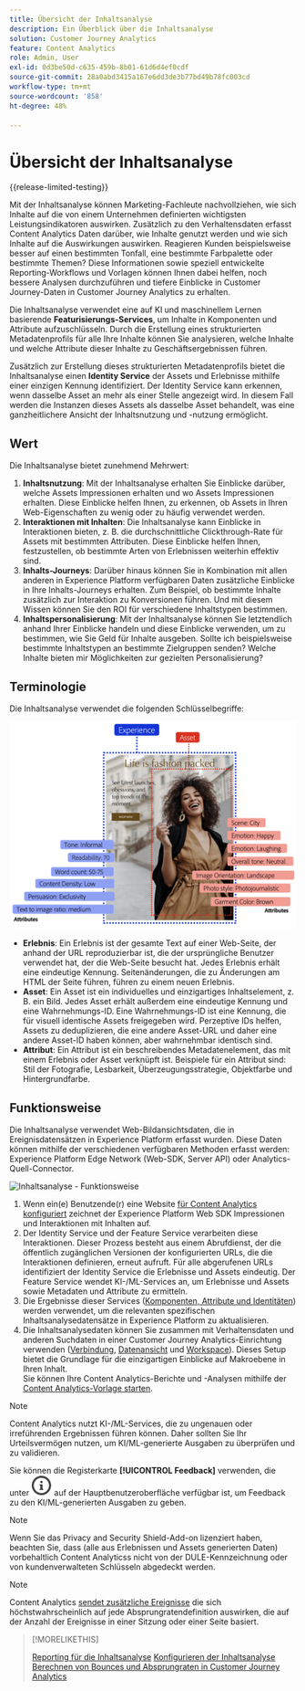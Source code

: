 ```yaml
---
title: Übersicht der Inhaltsanalyse
description: Ein Überblick über die Inhaltsanalyse
solution: Customer Journey Analytics
feature: Content Analytics
role: Admin, User
exl-id: 0d3be50d-c635-459b-8b01-61d6d4ef0cdf
source-git-commit: 28a0abd3415a167e6dd3de3b77bd49b78fc003cd
workflow-type: tm+mt
source-wordcount: '858'
ht-degree: 48%

---
```


# Übersicht der Inhaltsanalyse

{{release-limited-testing}}

Mit der Inhaltsanalyse können Marketing-Fachleute nachvollziehen, wie sich Inhalte auf die von einem Unternehmen definierten wichtigsten Leistungsindikatoren auswirken. Zusätzlich zu den Verhaltensdaten erfasst Content Analytics Daten darüber, wie Inhalte genutzt werden und wie sich Inhalte auf die Auswirkungen auswirken. Reagieren Kunden beispielsweise besser auf einen bestimmten Tonfall, eine bestimmte Farbpalette oder bestimmte Themen? Diese Informationen sowie speziell entwickelte Reporting-Workflows und Vorlagen können Ihnen dabei helfen, noch bessere Analysen durchzuführen und tiefere Einblicke in Customer Journey-Daten in Customer Journey Analytics zu erhalten.

Die Inhaltsanalyse verwendet eine auf KI und maschinellem Lernen basierende **Featurisierungs-Services**, um Inhalte in Komponenten und Attribute aufzuschlüsseln. Durch die Erstellung eines strukturierten Metadatenprofils für alle Ihre Inhalte können Sie analysieren, welche Inhalte und welche Attribute dieser Inhalte zu Geschäftsergebnissen führen.

Zusätzlich zur Erstellung dieses strukturierten Metadatenprofils bietet die Inhaltsanalyse einen **Identity Service** der Assets und Erlebnisse mithilfe einer einzigen Kennung identifiziert. Der Identity Service kann erkennen, wenn dasselbe Asset an mehr als einer Stelle angezeigt wird. In diesem Fall werden die Instanzen dieses Assets als dasselbe Asset behandelt, was eine ganzheitlichere Ansicht der Inhaltsnutzung und -nutzung ermöglicht.

## Wert

Die Inhaltsanalyse bietet zunehmend Mehrwert:

1. **Inhaltsnutzung**: Mit der Inhaltsanalyse erhalten Sie Einblicke darüber, welche Assets Impressionen erhalten und wo Assets Impressionen erhalten. Diese Einblicke helfen Ihnen, zu erkennen, ob Assets in Ihren Web-Eigenschaften zu wenig oder zu häufig verwendet werden.
1. **Interaktionen mit Inhalten**: Die Inhaltsanalyse kann Einblicke in Interaktionen bieten, z. B. die durchschnittliche Clickthrough-Rate für Assets mit bestimmten Attributen. Diese Einblicke helfen Ihnen, festzustellen, ob bestimmte Arten von Erlebnissen weiterhin effektiv sind.
1. **Inhalts-Journeys**: Darüber hinaus können Sie in Kombination mit allen anderen in Experience Platform verfügbaren Daten zusätzliche Einblicke in Ihre Inhalts-Journeys erhalten. Zum Beispiel, ob bestimmte Inhalte zusätzlich zur Interaktion zu Konversionen führen. Und mit diesem Wissen können Sie den ROI für verschiedene Inhaltstypen bestimmen.
1. **Inhaltspersonalisierung**: Mit der Inhaltsanalyse können Sie letztendlich anhand Ihrer Einblicke handeln und diese Einblicke verwenden, um zu bestimmen, wie Sie Geld für Inhalte ausgeben. Sollte ich beispielsweise bestimmte Inhaltstypen an bestimmte Zielgruppen senden? Welche Inhalte bieten mir Möglichkeiten zur gezielten Personalisierung?

## Terminologie

Die Inhaltsanalyse verwendet die folgenden Schlüsselbegriffe:

![Assets und Erlebnisse](/help/content-analytics/assets/content-analytics-experience-asset.png)

* **Erlebnis**: Ein Erlebnis ist der gesamte Text auf einer Web-Seite, der anhand der URL reproduzierbar ist, die der ursprüngliche Benutzer verwendet hat, der die Web-Seite besucht hat. Jedes Erlebnis erhält eine eindeutige Kennung. Seitenänderungen, die zu Änderungen am HTML der Seite führen, führen zu einem neuen Erlebnis.
* **Asset**: Ein Asset ist ein individuelles und einzigartiges Inhaltselement, z. B. ein Bild. Jedes Asset erhält außerdem eine eindeutige Kennung und eine Wahrnehmungs-ID. Eine Wahrnehmungs-ID ist eine Kennung, die für visuell identische Assets freigegeben wird. Perzeptive IDs helfen, Assets zu deduplizieren, die eine andere Asset-URL und daher eine andere Asset-ID haben können, aber wahrnehmbar identisch sind.
* **Attribut**: Ein Attribut ist ein beschreibendes Metadatenelement, das mit einem Erlebnis oder Asset verknüpft ist. Beispiele für ein Attribut sind: Stil der Fotografie, Lesbarkeit, Überzeugungsstrategie, Objektfarbe und Hintergrundfarbe.

## Funktionsweise

Die Inhaltsanalyse verwendet Web-Bildansichtsdaten, die in Ereignisdatensätzen in Experience Platform erfasst wurden. Diese Daten können mithilfe der verschiedenen verfügbaren Methoden erfasst werden: Experience Platform Edge Network (Web-SDK, Server API) oder Analytics-Quell-Connector.

![Inhaltsanalyse - Funktionsweise](assets/aca-overview.gif)


1. Wenn ein(e) Benutzende(r) eine Website [für Content Analytics konfiguriert](config/configuration.md) zeichnet der Experience Platform Web SDK Impressionen und Interaktionen mit Inhalten auf.
1. Der Identity Service und der Feature Service verarbeiten diese Interaktionen. Dieser Prozess besteht aus einem Abrufdienst, der die öffentlich zugänglichen Versionen der konfigurierten URLs, die die Interaktionen definieren, erneut aufruft. Für alle abgerufenen URLs identifiziert der Identity Service die Erlebnisse und Assets eindeutig. Der Feature Service wendet KI-/ML-Services an, um Erlebnisse und Assets sowie Metadaten und Attribute zu ermitteln.
1. Die Ergebnisse dieser Services ([Komponenten, Attribute und Identitäten](/help/content-analytics/report/components.md)) werden verwendet, um die relevanten spezifischen Inhaltsanalysedatensätze in Experience Platform zu aktualisieren.
1. Die Inhaltsanalysedaten können Sie zusammen mit Verhaltensdaten und anderen Suchdaten in einer Customer Journey Analytics-Einrichtung verwenden ([Verbindung](/help/connections/overview.md), [Datenansicht](/help/data-views/data-views.md) und [Workspace](/help/analysis-workspace/home.md)). Dieses Setup bietet die Grundlage für die einzigartigen Einblicke auf Makroebene in Ihren Inhalt. <br/>Sie können Ihre Content Analytics-Berichte und -Analysen mithilfe der [Content Analytics-Vorlage starten](/help/content-analytics/report/report.md#template).

>[!NOTE]
>
>Content Analytics nutzt KI-/ML-Services, die zu ungenauen oder irreführenden Ergebnissen führen können. Daher sollten Sie Ihr Urteilsvermögen nutzen, um KI/ML-generierte Ausgaben zu überprüfen und zu validieren.
>
>Sie können die Registerkarte **[!UICONTROL Feedback]** verwenden, die unter ![InfoOutline](/help/assets/icons/InfoOutline.svg) auf der Hauptbenutzeroberfläche verfügbar ist, um Feedback zu den KI/ML-generierten Ausgaben zu geben.
>

>[!NOTE]
>
>Wenn Sie das Privacy and Security Shield-Add-on lizenziert haben, beachten Sie, dass (alle aus Erlebnissen und Assets generierten Daten) vorbehaltlich Content Analyticss nicht von der DULE-Kennzeichnung oder von kundenverwalteten Schlüsseln abgedeckt werden.
>

>[!NOTE]
>
>Content Analytics [sendet zusätzliche Ereignisse](config/datacollection.md#content-analytics-event) die sich höchstwahrscheinlich auf jede Absprungratendefinition auswirken, die auf der Anzahl der Ereignisse in einer Sitzung oder einer Seite basiert.
>

>[!MORELIKETHIS]
>
>[Reporting für die Inhaltsanalyse](report/report.md)
>[Konfigurieren der Inhaltsanalyse](config/configuration.md)
>[Berechnen von Bounces und Absprungraten in Customer Journey Analytics](https://experienceleaguecommunities.adobe.com/t5/adobe-analytics-blogs/calculating-bounces-amp-bounce-rate-in-adobe-customer-journey/ba-p/706446#M454)
>

